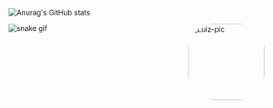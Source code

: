 ![Anurag's GitHub stats](https://github-readme-stats.vercel.app/api?username=polluxastre&theme=radical&show_icons=true)

<img align="right" alt="Luiz-pic" height="150" style="border-radius:50px;" src="https://media2.giphy.com/media/v1.Y2lkPTc5MGI3NjExNDMyYzM3M2UwMTRkOWYwNGJhZGNjYzJjY2YyYmFhZjNhMDRlYzkzYSZjdD1z/FHcRX5OWtvIaKTWyTX/giphy.gif?width=676&height=676">



![snake gif](https://github.com/polluxastre/polluxastre/blob/output/github-contribution-grid-snake.svg)
